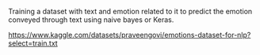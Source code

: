 Training a dataset with text and emotion related to it to predict the emotion conveyed through text using naive bayes or Keras.

https://www.kaggle.com/datasets/praveengovi/emotions-dataset-for-nlp?select=train.txt
